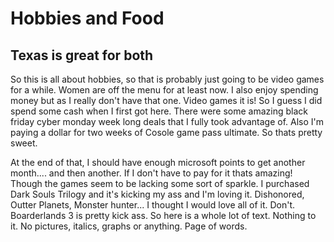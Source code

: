 # Hobbies and Food

## Texas is great for both

So this is all about hobbies, so that is probably just going to be video games for a while. Women are off the menu for at least now. I also enjoy spending money but as I really don't have that one. Video games it is! So I guess I did spend some cash when I first got here. There were some amazing black friday cyber monday week long deals that I fully took advantage of. Also I'm paying a dollar for two weeks of Cosole game pass ultimate. So thats pretty sweet. <br>



At the end of that, I should have enough microsoft points to get another month.... and then another. If I don't have to pay for it thats amazing! Though the games seem to be lacking some sort of sparkle. I purchased Dark Souls Trilogy and it's kicking my ass and I'm loving it. Dishonored, Outter Planets, Monster hunter... I thought I would love all of it. Don't. Boarderlands 3 is pretty kick ass. So here is a whole lot of text. Nothing to it. No pictures, italics, graphs or anything. Page of words.
